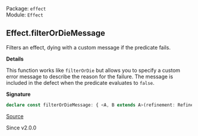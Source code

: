Package: `effect`<br />
Module: `Effect`<br />

## Effect.filterOrDieMessage

Filters an effect, dying with a custom message if the predicate fails.

**Details**

This function works like `filterOrDie` but allows you to specify a
custom error message to describe the reason for the failure. The message is
included in the defect when the predicate evaluates to `false`.

**Signature**

```ts
declare const filterOrDieMessage: { <A, B extends A>(refinement: Refinement<NoInfer<A>, B>, message: string): <E, R>(self: Effect<A, E, R>) => Effect<B, E, R>; <A>(predicate: Predicate<NoInfer<A>>, message: string): <E, R>(self: Effect<A, E, R>) => Effect<A, E, R>; <A, E, R, B extends A>(self: Effect<A, E, R>, refinement: Refinement<A, B>, message: string): Effect<B, E, R>; <A, E, R>(self: Effect<A, E, R>, predicate: Predicate<A>, message: string): Effect<A, E, R>; }
```

[Source](https://github.com/Effect-TS/effect/tree/main/packages/effect/src/Effect.ts#L8381)

Since v2.0.0